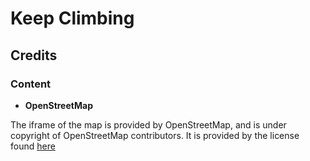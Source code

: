 # Keep Climbing

## Credits

### Content

- __OpenStreetMap__

The iframe of the map is provided by OpenStreetMap,
and is under copyright of OpenStreetMap contributors.
It is provided by the license found
[here](https://www.openstreetmap.org/copyright)
